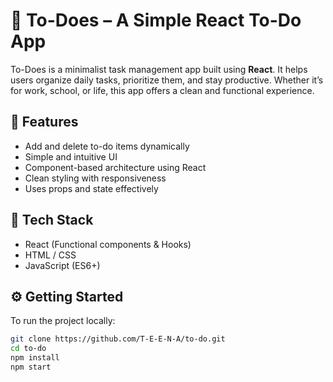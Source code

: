 # 📝 To-Does – A Simple React To-Do App

To-Does is a minimalist task management app built using **React**. It helps users organize daily tasks, prioritize them, and stay productive. Whether it’s for work, school, or life, this app offers a clean and functional experience.

## 🚀 Features

- Add and delete to-do items dynamically
- Simple and intuitive UI
- Component-based architecture using React
- Clean styling with responsiveness
- Uses props and state effectively

## 🔧 Tech Stack

- React (Functional components & Hooks)
- HTML / CSS
- JavaScript (ES6+)


## ⚙️ Getting Started

To run the project locally:

```bash
git clone https://github.com/T-E-E-N-A/to-do.git
cd to-do
npm install
npm start
```
